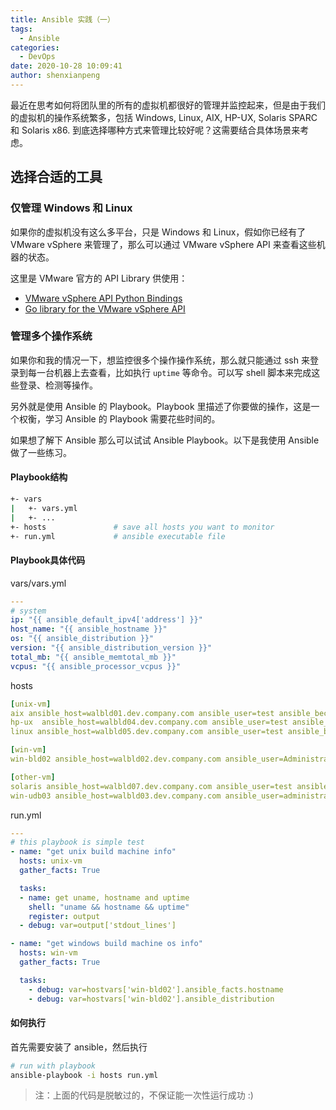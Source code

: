 ```yaml
---
title: Ansible 实践（一）
tags:
  - Ansible
categories:
  - DevOps
date: 2020-10-28 10:09:41
author: shenxianpeng
---
```


最近在思考如何将团队里的所有的虚拟机都很好的管理并监控起来，但是由于我们的虚拟机的操作系统繁多，包括 Windows, Linux, AIX, HP-UX, Solaris SPARC 和 Solaris x86. 到底选择哪种方式来管理比较好呢？这需要结合具体场景来考虑。

## 选择合适的工具

### 仅管理 Windows 和 Linux

如果你的虚拟机没有这么多平台，只是 Windows 和 Linux，假如你已经有了 VMware vSphere 来管理了，那么可以通过 VMware vSphere API 来查看这些机器的状态。

这里是 VMware 官方的 API Library 供使用：

* [VMware vSphere API Python Bindings](https://github.com/vmware/pyvmomi)
* [Go library for the VMware vSphere API](https://github.com/vmware/govmomi)

### 管理多个操作系统

如果你和我的情况一下，想监控很多个操作操作系统，那么就只能通过 ssh 来登录到每一台机器上去查看，比如执行 `uptime` 等命令。可以写 shell 脚本来完成这些登录、检测等操作。

另外就是使用 Ansible 的 Playbook。Playbook 里描述了你要做的操作，这是一个权衡，学习 Ansible 的 Playbook 需要花些时间的。

如果想了解下 Ansible 那么可以试试 Ansible Playbook。以下是我使用 Ansible 做了一些练习。

#### Playbook结构

```bash
+- vars
|   +- vars.yml
|   +- ...
+- hosts               # save all hosts you want to monitor
+- run.yml             # ansible executable file
```

#### Playbook具体代码

<!-- more -->

vars/vars.yml

```yml
---
# system
ip: "{{ ansible_default_ipv4['address'] }}"
host_name: "{{ ansible_hostname }}"
os: "{{ ansible_distribution }}"
version: "{{ ansible_distribution_version }}"
total_mb: "{{ ansible_memtotal_mb }}"
vcpus: "{{ ansible_processor_vcpus }}"
```

hosts

```yml
[unix-vm]
aix ansible_host=walbld01.dev.company.com ansible_user=test ansible_become_pass=test
hp-ux  ansible_host=walbld04.dev.company.com ansible_user=test ansible_become_pass=test
linux ansible_host=walbld05.dev.company.com ansible_user=test ansible_become_pass=test

[win-vm]
win-bld02 ansible_host=walbld02.dev.company.com ansible_user=Administrator ansible_password=admin ansible_port=5985 ansible_connection=winrm ansible_winrm_server_cert_validation=ignore

[other-vm]
solaris ansible_host=walbld07.dev.company.com ansible_user=test ansible_become_pass=test
win-udb03 ansible_host=walbld03.dev.company.com ansible_user=administrator ansible_become_pass=admin
```

run.yml

```yml
---
# this playbook is simple test
- name: "get unix build machine info"
  hosts: unix-vm
  gather_facts: True

  tasks:
  - name: get uname, hostname and uptime
    shell: "uname && hostname && uptime"
    register: output
  - debug: var=output['stdout_lines']

- name: "get windows build machine os info"
  hosts: win-vm
  gather_facts: True

  tasks:
    - debug: var=hostvars['win-bld02'].ansible_facts.hostname
    - debug: var=hostvars['win-bld02'].ansible_distribution
```

#### 如何执行

首先需要安装了 ansible，然后执行

```sh
# run with playbook
ansible-playbook -i hosts run.yml
```
> 注：上面的代码是脱敏过的，不保证能一次性运行成功 :)
